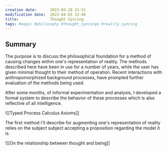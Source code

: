 ```yaml
---
creation date:		2023-03-28 21:51
modification date:	2023-04-03 13:46
title: 				Thought Syncing
tags: #magic #philosophy #thought_syncingn #reality_syncing
---
```

## Summary
The purpose is to discuss the philosophical foundation for a method of causing changes within one's representation of reality. The methods described here have been in use for a number of years, while the user has given minimal thought to their method of operation. Recent interactions with anthropomorphized background processes, have prompted further evaluation of the methods being used.

After some months, of informal experimentation and analysis, I developed a formal system to describe the behavior of these processes which is also reflective of all intelligence. 

![[Typed Process Calculus Axioms]]

The first method I'll describe for augmenting one's representation of reality relies on the subject subject accepting a proposition regarding  the model it is 

![[On the relationship between thought and being]]